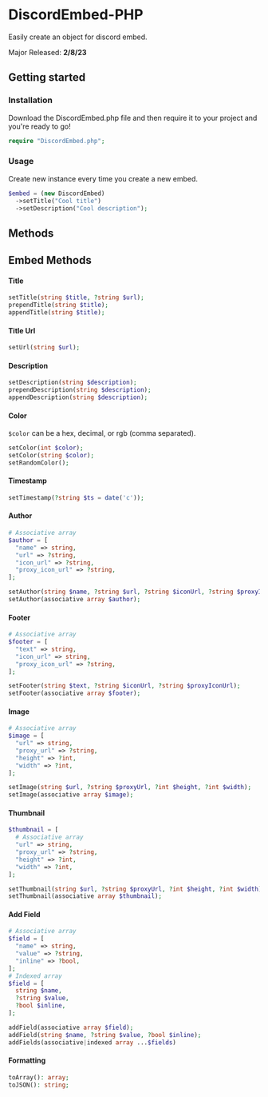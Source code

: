 # DiscordEmbed-PHP

Easily create an object for discord embed.

Major Released: **2/8/23**

## Getting started

### Installation

Download the DiscordEmbed.php file and then require it to your project and you're ready to go!

```php
require "DiscordEmbed.php";
```

### Usage

Create new instance every time you create a new embed.

```php
$embed = (new DiscordEmbed)
  ->setTitle("Cool title")
  ->setDescription("Cool description");
```

## Methods

## Embed Methods

#### Title

```php
setTitle(string $title, ?string $url);
prependTitle(string $title);
appendTitle(string $title);
```

#### Title Url

```php
setUrl(string $url);
```

#### Description

```php
setDescription(string $description);
prependDescription(string $description);
appendDescription(string $description);
```

#### Color

`$color` can be a hex, decimal, or rgb (comma separated).

```php
setColor(int $color);
setColor(string $color);
setRandomColor();
```

#### Timestamp

```php
setTimestamp(?string $ts = date('c'));
```

#### Author

```php
# Associative array
$author = [
  "name" => string,
  "url" => ?string,
  "icon_url" => ?string,
  "proxy_icon_url" => ?string,
];
```

```php
setAuthor(string $name, ?string $url, ?string $iconUrl, ?string $proxyIconUrl);
setAuthor(associative array $author);
```

#### Footer

```php
# Associative array
$footer = [
  "text" => string,
  "icon_url" => string,
  "proxy_icon_url" => ?string,
];
```

```php
setFooter(string $text, ?string $iconUrl, ?string $proxyIconUrl);
setFooter(associative array $footer);
```

#### Image

```php
# Associative array
$image = [
  "url" => string,
  "proxy_url" => ?string,
  "height" => ?int,
  "width" => ?int,
];
```

```php
setImage(string $url, ?string $proxyUrl, ?int $height, ?int $width);
setImage(associative array $image);
```

#### Thumbnail

```php
$thumbnail = [
  # Associative array
  "url" => string,
  "proxy_url" => ?string,
  "height" => ?int,
  "width" => ?int,
];
```

```php
setThumbnail(string $url, ?string $proxyUrl, ?int $height, ?int $width);
setThumbnail(associative array $thumbnail);
```

#### Add Field

```php
# Associative array
$field = [
  "name" => string,
  "value" => ?string,
  "inline" => ?bool,
];
# Indexed array
$field = [
  string $name,
  ?string $value,
  ?bool $inline,
];
```

```php
addField(associative array $field);
addField(string $name, ?string $value, ?bool $inline);
addFields(associative|indexed array ...$fields)
```

#### Formatting

```php
toArray(): array;
toJSON(): string;
```
